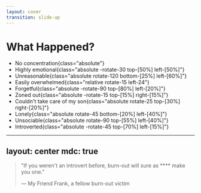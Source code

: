 ```yaml
---
layout: cover
transition: slide-up
---
```


# What Happened?

<v-clicks>

- No concentration{class="absolute"}
- Highly emotional{class="absolute -rotate-30 top-[50%] left-[50%]"}
- Unreasonable{class="absolute rotate-120 bottom-[25%] left-[60%]"}
- Easily overwhelmed{class="relative rotate-15 left-24"}
- Forgetful{class="absolute -rotate-90 top-[80%] left-[20%]"}
- Zoned out{class="absolute -rotate-15 top-[15%] right-[15%]"}
- Couldn't take care of my son{class="absolute rotate-25 top-[30%] right-[20%]"}
- Lonely{class="absolute rotate-45 bottom-[20%] left-[40%]"}
- Unsociable{class="absolute rotate-90 top-[55%] left-[40%]"}
- Introverted{class="absolute -rotate-45 top-[70%] left-[15%]"}
</v-clicks>

<!--
- [click] (concentration) series: Rings of Power. No more MTG with friends
- [click] (emotional) Crying, anxious, disbelief, depressed, anger
- [click] (unreasonable|irrational) The "Scolding My Wife Incident"
- [click] (overwhelmed) The "Cooking Incident". The "Road Block Incident". Lack of creativity
- [click] (forgetful) My wife can tell you all about this part. Also words
- [click] (zoned out) I experienced teleportation, yay \\o/
- [click] (caring for son) Didn't wipe his butt enough.
  - Couldn't listen/interact
  - play
  - read to
  - bathe him
- [click] (lonely) Lonely. No explanation. Just lonely
- [click] (unsociable) (Birthday) parties, family dinners, busy public places
- [click] (introverted) My introversion was highly increased
-->

---
layout: center
mdc: true
---

> <p class="text-3xl leading-normal! text-balance">"If you weren't an introvert before, <span class="text-nowrap">burn-out</span> will sure as **** make you one."</p>
> <footer class="mt-8!">— My Friend Frank, a fellow burn-out victim</footer>

<!--
# If you weren't an introvert before, <span class="text-nowrap">burn-out</span> will sure as taxes make you one.
-->